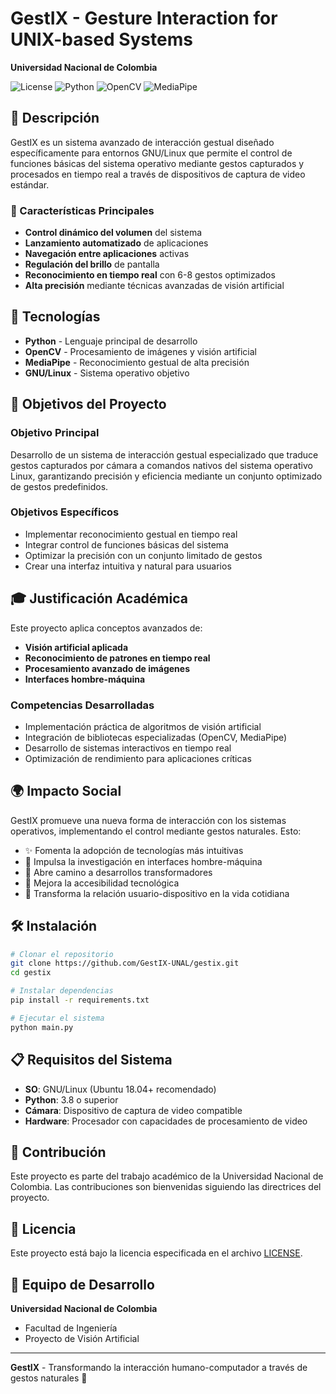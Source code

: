 # GestIX - Gesture Interaction for UNIX-based Systems

**Universidad Nacional de Colombia**

![License](https://img.shields.io/github/license/GestIX-UNAL/gestix)
![Python](https://img.shields.io/badge/python-3.8+-blue.svg)
![OpenCV](https://img.shields.io/badge/opencv-4.0+-green.svg)
![MediaPipe](https://img.shields.io/badge/mediapipe-latest-orange.svg)

## 📖 Descripción

GestIX es un sistema avanzado de interacción gestual diseñado específicamente para entornos GNU/Linux que permite el control de funciones básicas del sistema operativo mediante gestos capturados y procesados en tiempo real a través de dispositivos de captura de video estándar.

### 🎯 Características Principales

- **Control dinámico del volumen** del sistema
- **Lanzamiento automatizado** de aplicaciones
- **Navegación entre aplicaciones** activas
- **Regulación del brillo** de pantalla
- **Reconocimiento en tiempo real** con 6-8 gestos optimizados
- **Alta precisión** mediante técnicas avanzadas de visión artificial

## 🔧 Tecnologías

- **Python** - Lenguaje principal de desarrollo
- **OpenCV** - Procesamiento de imágenes y visión artificial
- **MediaPipe** - Reconocimiento gestual de alta precisión
- **GNU/Linux** - Sistema operativo objetivo

## 🚀 Objetivos del Proyecto

### Objetivo Principal
Desarrollo de un sistema de interacción gestual especializado que traduce gestos capturados por cámara a comandos nativos del sistema operativo Linux, garantizando precisión y eficiencia mediante un conjunto optimizado de gestos predefinidos.

### Objetivos Específicos
- Implementar reconocimiento gestual en tiempo real
- Integrar control de funciones básicas del sistema
- Optimizar la precisión con un conjunto limitado de gestos
- Crear una interfaz intuitiva y natural para usuarios

## 🎓 Justificación Académica

Este proyecto aplica conceptos avanzados de:
- **Visión artificial aplicada**
- **Reconocimiento de patrones en tiempo real**
- **Procesamiento avanzado de imágenes**
- **Interfaces hombre-máquina**

### Competencias Desarrolladas
- Implementación práctica de algoritmos de visión artificial
- Integración de bibliotecas especializadas (OpenCV, MediaPipe)
- Desarrollo de sistemas interactivos en tiempo real
- Optimización de rendimiento para aplicaciones críticas

## 🌍 Impacto Social

GestIX promueve una nueva forma de interacción con los sistemas operativos, implementando el control mediante gestos naturales. Esto:

- ✨ Fomenta la adopción de tecnologías más intuitivas
- 🔬 Impulsa la investigación en interfaces hombre-máquina
- 🚀 Abre camino a desarrollos transformadores
- 🤝 Mejora la accesibilidad tecnológica
- 🌟 Transforma la relación usuario-dispositivo en la vida cotidiana

## 🛠️ Instalación

```bash
# Clonar el repositorio
git clone https://github.com/GestIX-UNAL/gestix.git
cd gestix

# Instalar dependencias
pip install -r requirements.txt

# Ejecutar el sistema
python main.py
```

## 📋 Requisitos del Sistema

- **SO**: GNU/Linux (Ubuntu 18.04+ recomendado)
- **Python**: 3.8 o superior
- **Cámara**: Dispositivo de captura de video compatible
- **Hardware**: Procesador con capacidades de procesamiento de video

## 🤝 Contribución

Este proyecto es parte del trabajo académico de la Universidad Nacional de Colombia. Las contribuciones son bienvenidas siguiendo las directrices del proyecto.

## 📄 Licencia

Este proyecto está bajo la licencia especificada en el archivo [LICENSE](LICENSE).

## 👥 Equipo de Desarrollo

**Universidad Nacional de Colombia**
- Facultad de Ingeniería
- Proyecto de Visión Artificial

---

**GestIX** - Transformando la interacción humano-computador a través de gestos naturales 🤲
